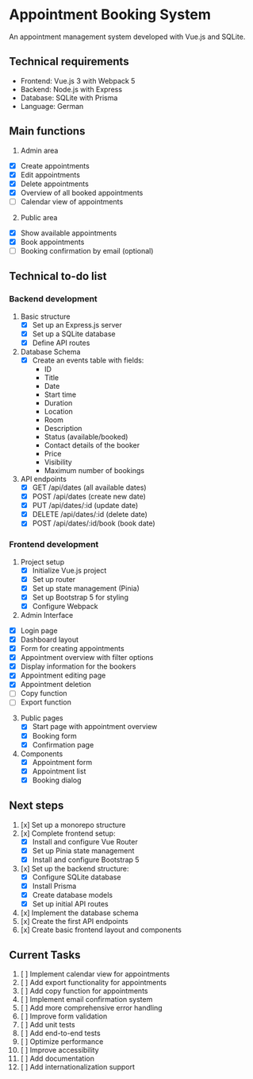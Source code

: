 # Appointment Booking System

An appointment management system developed with Vue.js and SQLite.

## Technical requirements

- Frontend: Vue.js 3 with Webpack 5
- Backend: Node.js with Express
- Database: SQLite with Prisma
- Language: German

## Main functions

1. Admin area
  - [x] Create appointments
  - [x] Edit appointments
  - [x] Delete appointments
  - [x] Overview of all booked appointments
  - [ ] Calendar view of appointments

2. Public area
  - [x] Show available appointments
  - [x] Book appointments
  - [ ] Booking confirmation by email (optional)

## Technical to-do list

### Backend development
1. Basic structure
   - [x] Set up an Express.js server
   - [x] Set up a SQLite database
   - [x] Define API routes

2. Database Schema
   - [x] Create an events table with fields:
     - ID
     - Title
     - Date
     - Start time
     - Duration
     - Location
     - Room
     - Description
     - Status (available/booked)
     - Contact details of the booker
     - Price
     - Visibility
     - Maximum number of bookings

3. API endpoints
   - [x] GET /api/dates (all available dates)
   - [x] POST /api/dates (create new date)
   - [x] PUT /api/dates/:id (update date)
   - [x] DELETE /api/dates/:id (delete date)
   - [x] POST /api/dates/:id/book (book date)

### Frontend development
1. Project setup
   - [x] Initialize Vue.js project
   - [x] Set up router
   - [x] Set up state management (Pinia)
   - [x] Set up Bootstrap 5 for styling
   - [x] Configure Webpack

2. Admin Interface
  - [x] Login page
  - [x] Dashboard layout
  - [x] Form for creating appointments
  - [x] Appointment overview with filter options
  - [x] Display information for the bookers
  - [x] Appointment editing page
  - [x] Appointment deletion
  - [ ] Copy function
  - [ ] Export function

3. Public pages
   - [x] Start page with appointment overview
   - [x] Booking form
   - [x] Confirmation page

4. Components
   - [x] Appointment form
   - [x] Appointment list
   - [x] Booking dialog

## Next steps
1. [x] Set up a monorepo structure
2. [x] Complete frontend setup:
   - [x] Install and configure Vue Router
   - [x] Set up Pinia state management
   - [x] Install and configure Bootstrap 5
3. [x] Set up the backend structure:
   - [x] Configure SQLite database
   - [x] Install Prisma
   - [x] Create database models
   - [x] Set up initial API routes
4. [x] Implement the database schema
5. [x] Create the first API endpoints
6. [x] Create basic frontend layout and components

## Current Tasks
1. [ ] Implement calendar view for appointments
2. [ ] Add export functionality for appointments
3. [ ] Add copy function for appointments
4. [ ] Implement email confirmation system
5. [ ] Add more comprehensive error handling
6. [ ] Improve form validation
7. [ ] Add unit tests
8. [ ] Add end-to-end tests
9. [ ] Optimize performance
10. [ ] Improve accessibility
11. [ ] Add documentation
12. [ ] Add internationalization support
